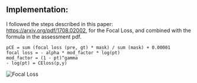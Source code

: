 ## Implementation: 

I followed the steps described in this paper: https://arxiv.org/pdf/1708.02002, for the Focal Loss, and combined with the formula in the assessment pdf. 

```
pCE = sum (focal loss (pre, gt) * mask) / sum (mask) + 0.00001 
focal loss = - alpha * mod_factor * log(pt)  
mod_factor = (1 - pt)^gamma
- log(pt) = CEloss(p,y)
```

![Focal Loss](https://i.imgur.com/2n7ZsN0.png)

